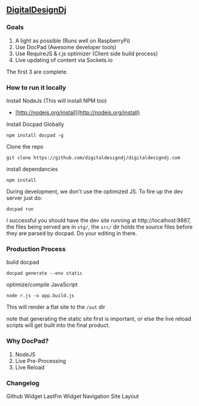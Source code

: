 ## [DigitalDesignDj](http://digitaldesigndj.com)

### Goals

1. A light as possible (Runs well on RaspberryPi)
1. Use DocPad (Awesome developer tools)
1. Use RequireJS & r.js optimizer (Client side build process)
1. Live updating of content via Sockets.io

The first 3 are complete.

### How to run it locally

Install NodeJs (This will install NPM too)

* [http://nodejs.org/install](http://nodejs.org/install)

Install Docpad Globally

	npm install docpad -g

Clone the repo

	git clone https://github.com/digitaldesigndj/digitaldesigndj.com

install dependancies

	npm install

During development, we don't use the optimized JS. To fire up the dev server just do:

	docpad run
	
I successful you should have the dev site running at http://localhost:9887, the files being served are in `stg/`, the `src/` dir holds the source files before they are parsed by docpad. Do your editing in there.

### Production Process

build docpad

	docpad generate --env static

optimize/compile JavaScript

	node r.js -o app.build.js

This will render a flat site to the `/out` dir

note that generating the static site first is important, or else the live reload scripts will get built into the final product.

### Why DocPad?

1. NodeJS
2. Live Pre-Processing
3. Live Reload

### Changelog

Github Widget
LastFm Widget
Navigation
Site Layout